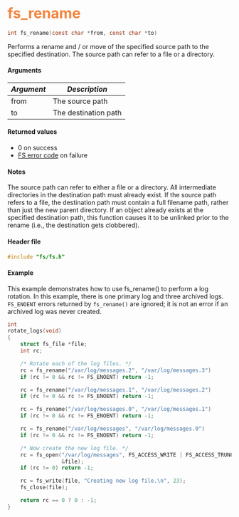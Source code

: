## <font color="#F2853F" style="font-size:24pt">fs\_rename</font>

```c
int fs_rename(const char *from, const char *to)
```

Performs a rename and / or move of the specified source path to the specified destination.  The source path can refer to a file or a directory.

#### Arguments

| *Argument* | *Description* |
|-----------|-------------|
| from |  The source path |
| to   | The destination path |


#### Returned values

* 0 on success
* [FS error code](fs_return_codes.md) on failure

#### Notes 

The source path can refer to either a file or a directory.  All intermediate directories in the destination path must already exist.  If the source path refers to a file, the destination path must contain a full filename path, rather than just the new parent directory.  If an object already exists at the specified destination path, this function causes it to be unlinked prior to the rename (i.e., the destination gets clobbered).

#### Header file

```c
#include "fs/fs.h"
```

#### Example

This example demonstrates how to use fs\_rename() to perform a log rotation.  In this example, there is one primary log and three archived logs.  `FS_ENOENT` errors returned by `fs_rename()` are ignored; it is not an error if an archived log was never created.

```c
int
rotate_logs(void)
{
    struct fs_file *file;
    int rc;

    /* Rotate each of the log files. */
    rc = fs_rename("/var/log/messages.2", "/var/log/messages.3")
    if (rc != 0 && rc != FS_ENOENT) return -1;

    rc = fs_rename("/var/log/messages.1", "/var/log/messages.2")
    if (rc != 0 && rc != FS_ENOENT) return -1;

    rc = fs_rename("/var/log/messages.0", "/var/log/messages.1")
    if (rc != 0 && rc != FS_ENOENT) return -1;

    rc = fs_rename("/var/log/messages", "/var/log/messages.0")
    if (rc != 0 && rc != FS_ENOENT) return -1;

    /* Now create the new log file. */
    rc = fs_open("/var/log/messages", FS_ACCESS_WRITE | FS_ACCESS_TRUNCATE,
                 &file);
    if (rc != 0) return -1;

    rc = fs_write(file, "Creating new log file.\n", 23);
    fs_close(file);

    return rc == 0 ? 0 : -1;
}
```
